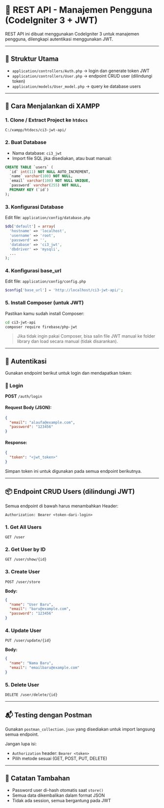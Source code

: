 # 📘 REST API - Manajemen Pengguna (CodeIgniter 3 + JWT)

REST API ini dibuat menggunakan CodeIgniter 3 untuk manajemen pengguna, dilengkapi autentikasi menggunakan JWT.

---

## 📁 Struktur Utama

- `application/controllers/Auth.php` → login dan generate token JWT
- `application/controllers/User.php` → endpoint CRUD user (dilindungi token)
- `application/models/User_model.php` → query ke database users

---

## 🚀 Cara Menjalankan di XAMPP

### 1. Clone / Extract Project ke `htdocs`

```
C:/xampp/htdocs/ci3-jwt-api/
```

### 2. Buat Database

- Nama database: `ci3_jwt`
- Import file SQL jika disediakan, atau buat manual:

```sql
CREATE TABLE `users` (
  `id` int(11) NOT NULL AUTO_INCREMENT,
  `name` varchar(100) NOT NULL,
  `email` varchar(100) NOT NULL UNIQUE,
  `password` varchar(255) NOT NULL,
  PRIMARY KEY (`id`)
);
```

### 3. Konfigurasi Database

Edit file: `application/config/database.php`

```php
$db['default'] = array(
  'hostname' => 'localhost',
  'username' => 'root',
  'password' => '',
  'database' => 'ci3_jwt',
  'dbdriver' => 'mysqli',
  ...
);
```

### 4. Konfigurasi base_url

Edit file: `application/config/config.php`

```php
$config['base_url'] = 'http://localhost/ci3-jwt-api/';
```

### 5. Install Composer (untuk JWT)

Pastikan kamu sudah install Composer:

```bash
cd ci3-jwt-api
composer require firebase/php-jwt
```

> Jika tidak ingin pakai Composer, bisa salin file JWT manual ke folder library dan load secara manual (tidak disarankan).

---

## 🔐 Autentikasi

Gunakan endpoint berikut untuk login dan mendapatkan token:

### 🔸 Login

**POST** `/auth/login`

#### Request Body (JSON):

```json
{
  "email": "alaufa@example.com",
  "password": "123456"
}
```

#### Response:

```json
{
  "token": "<jwt_token>"
}
```

Simpan token ini untuk digunakan pada semua endpoint berikutnya.

---

## 📦 Endpoint CRUD Users (dilindungi JWT)

Semua endpoint di bawah harus menambahkan Header:

```
Authorization: Bearer <token-dari-login>
```

### 1. Get All Users

```
GET /user
```

### 2. Get User by ID

```
GET /user/show/{id}
```

### 3. Create User

```
POST /user/store
```

**Body:**

```json
{
  "name": "User Baru",
  "email": "baru@example.com",
  "password": "123456"
}
```

### 4. Update User

```
PUT /user/update/{id}
```

**Body:**

```json
{
  "name": "Nama Baru",
  "email": "emailbaru@example.com"
}
```

### 5. Delete User

```
DELETE /user/delete/{id}
```

---

## 📬 Testing dengan Postman

Gunakan `postman_collection.json` yang disediakan untuk import langsung semua endpoint.

Jangan lupa isi:

- `Authorization` header: `Bearer <token>`
- Pilih metode sesuai (GET, POST, PUT, DELETE)

---

## 📌 Catatan Tambahan

- Password user di-hash otomatis saat `store()`
- Semua data dikembalikan dalam format JSON
- Tidak ada session, semua bergantung pada JWT
